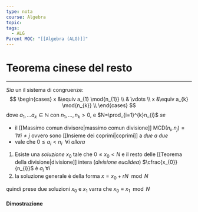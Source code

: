 ```yaml
---
type: nota
course: Algebra
topic: 
tags:
  - ALG
Parent MOC: "[[Algebra (ALG)]]"
---
```

# Teorema cinese del resto 
---
_Sia_ un il sistema di congruenze:
$$
\begin{cases}
x &\equiv a_{1} \mod{n_{1}} \\
  & \vdots  \\ 
x &\equiv a_{k} \mod{n_{k}} \\
\end{cases}
$$
dove $a_{1},\dots a_{k}\in \mathbb{N}$ con $n_{1},\dots ,n_{k} > 0$, e $N=\prod_{i=1}^{k}n_{i}$
_se_ 
- il [[Massimo comun divisore|massimo comun divisione]] $\text{MCD}(n_{i}, n_{j}) = 1 \forall i\not=j$ ovvero sono [[Insieme dei coprimi|coprimi]] a _due a due_
- vale che $0 \leq a_{i} <n_{i} \ \ \forall i$
_allora_  
1. Esiste una _soluzione_ $x_{0}$ tale che $0 \leq x_{0} <N$ e il resto delle [[Teorema della divisione|divisione]] intera (_divisione euclidea_) $\cfrac{x_{0}}{n_{i}}$ è $a_{i}\ \forall i$ 
2. la soluzione generale è della forma $x=x_{0}+rN \mod N$

quindi prese due soluzioni $x_{0}$ e $x_{1}$ varra che $x_{0}\equiv x_{1} \mod  N$


#### Dimostrazione